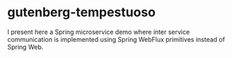 # gutenberg-tempestuoso
I present here a Spring microservice demo where inter service communication is implemented using Spring WebFlux primitives instead of Spring Web.
